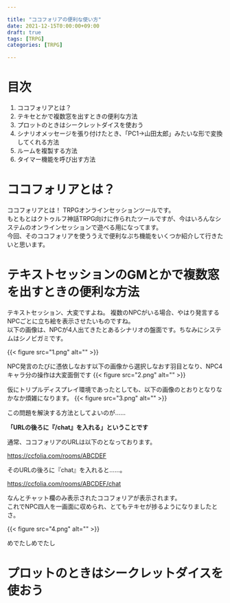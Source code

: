 ```yaml
---

title: "ココフォリアの便利な使い方"  
date: 2021-12-15T0:00:00+09:00  
draft: true  
tags: [TRPG]  
categories: [TRPG]  

---
```



# 目次
1. ココフォリアとは？
2. テキセとかで複数窓を出すときの便利な方法
3. プロットのときはシークレットダイスを使おう
4. シナリオメッセージを張り付けたとき、「PC1→山田太郎」みたいな形で変換してくれる方法
5. ルームを複製する方法
6. タイマー機能を呼び出す方法

# ココフォリアとは？
ココフォリアとは！ TRPGオンラインセッションツールです。  
もともとはクトゥルフ神話TRPG向けに作られたツールですが、今はいろんなシステムのオンラインセッションで遊べる用になってます。  
今回、そのココフォリアを使ううえで便利なぷち機能をいくつか紹介して行きたいと思います。

# テキストセッションのGMとかで複数窓を出すときの便利な方法
テキストセッション、大変ですよね。
複数のNPCがいる場合、やはり発言するNPCごとに立ち絵を表示させたいものですね。  
以下の画像は、NPCが4人出てきたとあるシナリオの盤面です。ちなみにシステムはシノビガミです。

{{< figure src="1.png" alt="" >}}

NPC発言のたびに憑依しなおす以下の画像から選択しなおす羽目となり、NPC4キャラ分の操作は大変面倒です
{{< figure src="2.png" alt="" >}}

仮にトリプルディスプレイ環境であったとしても、以下の画像のとおりとなりなかなか煩雑になります。
{{< figure src="3.png" alt="" >}}

この問題を解決する方法としてよいのが……

**「URLの後ろに『/chat』を入れる」ということです**
  
通常、ココフォリアのURLは以下のとなっております。

https://ccfolia.com/rooms/ABCDEF  

そのURLの後ろに『chat』を入れると……。

https://ccfolia.com/rooms/ABCDEF/chat

なんとチャット欄のみ表示されたココフォリアが表示されます。  
これでNPC四人を一画面に収められ、とてもテキセが捗るようになりましたとさ。

{{< figure src="4.png" alt="" >}}

めでたしめでたし

# プロットのときはシークレットダイスを使おう

